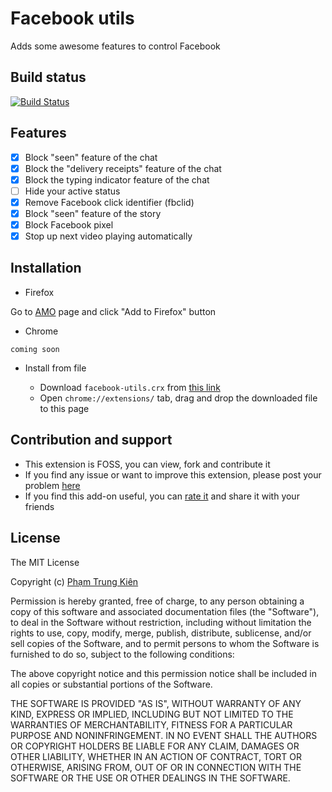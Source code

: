 # Facebook utils
Adds some awesome features to control Facebook

## Build status
[![Build Status](https://img.shields.io/amo/v/facebook-utils?color=brightgreen&label=add-on&style=for-the-badge)](https://addons.mozilla.org/en-US/firefox/addon/facebook-utils/)

## Features
- [x] Block "seen" feature of the chat
- [x] Block the "delivery receipts" feature of the chat
- [x] Block the typing indicator feature of the chat
- [ ] Hide your active status
- [x] Remove Facebook click identifier (fbclid)
- [x] Block "seen" feature of the story
- [x] Block Facebook pixel
- [x] Stop up next video playing automatically

## Installation
- Firefox

Go to [AMO](https://addons.mozilla.org/en-US/firefox/addon/facebook-utils) page and click "Add to Firefox" button
- Chrome
```
coming soon
```
- Install from file

  - Download `facebook-utils.crx` from [this link](https://github.com/shhlkien/fb-utils/releases/download/1.6.0/facebook_utils-1.6.0.crx)
  - Open `chrome://extensions/` tab, drag and drop the downloaded file to this page

## Contribution and support
- This extension is FOSS, you can view, fork and contribute it
- If you find any issue or want to improve this extension, please post your problem [here](https://github.com/shhlkien/fb-utils/issues)
- If you find this add-on useful, you can [rate it](https://addons.mozilla.org/en-US/developers/addon/facebook-utils) and share it with your friends


## License
The MIT License

Copyright (c) [Phạm Trung Kiên]()

Permission is hereby granted, free of charge, to any person obtaining a copy
of this software and associated documentation files (the "Software"), to deal
in the Software without restriction, including without limitation the rights
to use, copy, modify, merge, publish, distribute, sublicense, and/or sell
copies of the Software, and to permit persons to whom the Software is
furnished to do so, subject to the following conditions:

The above copyright notice and this permission notice shall be included in all
copies or substantial portions of the Software.

THE SOFTWARE IS PROVIDED "AS IS", WITHOUT WARRANTY OF ANY KIND, EXPRESS OR
IMPLIED, INCLUDING BUT NOT LIMITED TO THE WARRANTIES OF MERCHANTABILITY,
FITNESS FOR A PARTICULAR PURPOSE AND NONINFRINGEMENT. IN NO EVENT SHALL THE
AUTHORS OR COPYRIGHT HOLDERS BE LIABLE FOR ANY CLAIM, DAMAGES OR OTHER
LIABILITY, WHETHER IN AN ACTION OF CONTRACT, TORT OR OTHERWISE, ARISING FROM,
OUT OF OR IN CONNECTION WITH THE SOFTWARE OR THE USE OR OTHER DEALINGS IN THE
SOFTWARE.